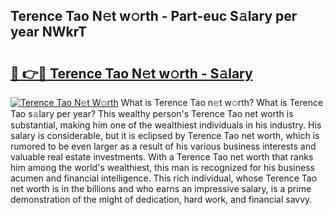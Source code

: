 ## Terence Tao N𝚎t w𝚘rth - Part-euc S𝚊lary per year NWkrT

# <h2><a href="http://gc34lm.nevu.top/?p=Terence+Tao">🔗 👉🔴 Terence Tao N𝚎t w𝚘rth - S𝚊lary</a></h2>

[![Terence Tao N𝚎t W𝚘rth](https://i.imgur.com/Oavwk0R.jpeg)](http://gc34lm.nevu.top/?p=Terence+Tao)
What is Terence Tao n𝚎t w𝚘rth? What is Terence Tao s𝚊lary per year?
This wealthy person's Terence Tao net worth is substantial, making him one of the wealthiest individuals in his industry. His salary is considerable, but it is eclipsed by Terence Tao net worth, which is rumored to be even larger as a result of his various business interests and valuable real estate investments. With a Terence Tao net worth that ranks him among the world's wealthiest, this man is recognized for his business acumen and financial intelligence. This rich individual, whose Terence Tao net worth is in the billions and who earns an impressive salary, is a prime demonstration of the might of dedication, hard work, and financial savvy.

